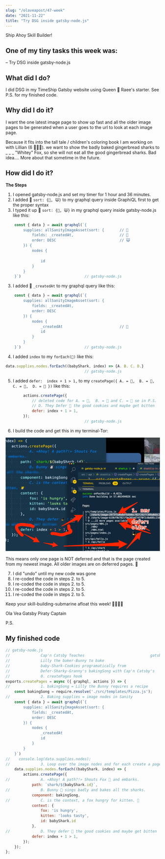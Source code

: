 ```yaml
---
slug: "/olaveapost/47-week"
date: "2021-11-22"
title: "Try DSG inside gatsby-node.js"
---
```


Ship Ahoy Skill Builder!

## One of my tiny tasks this week was:
– Try DSG inside gatsby-node.js

## What did I do?
I did DSG in my TimeShip Gatsby website using Queen 👑 Raee's starter. See P.S. for my finished code.

## Why did I do it?
I want the one latest image page to show up fast and all the older image pages to be generated when a user goes to the url to look at each image page.

Because it fits into the tall tale / children's coloring book I am working on with Lillian (6 🏴‍☠️👸).
we want to show the badly baked gingerbread sharks to _ _ _ "Whitey" Fox, so she will not eat all the good gingerbread sharks. Bad idea.... More about that sometime in the future.


## How did I do it?
**The Steps**
1. I opened gatsby-node.js and set my timer for 1 hour and 36 minutes.
2. I added 🎩 `sort: {🎩, 🙀}` to my graphql query inside GraphiQL first to get the proper syntax
3. I typed it up 🎩 `sort: {🔧, 🙀}` in my graphql query inside gatsby-node.js like this:

```js
    const { data } = await graphql(`{
        supplies: allSanityImageAsset(sort: {       // 🎩
            fields: _createdAt,                     // 🔧
            order: DESC                             // 🙀
        }) {
            nodes {

                id
            }
        }
    }`)                             // gatsby-node.js
```

3. I added 🔧 `_createdAt` to my graphql query like this:

```js
    const { data } = await graphql(`{
        supplies: allSanityImageAsset(sort: {
            fields: _createdAt,
            order: DESC
        }) {
            nodes {
                _createdAt                          // 🔧
                id
            }
        }
    }`)                             // gatsby-node.js
```

4. I added `index` to my `forEach(🦈)` like this:

```js
data.supplies.nodes.forEach((babyShark, index) => {A. B. C. D.}
                                    // gatsby-node.js
```

5. I added `defer:  index + 1 > 1,` to my `createPage({ A. = 🦊,  B. = 🐰, C. = 🐯,  D. = 🎩 })` like this:

```js
        actions.createPage({
            // deleted code for A. = 🦊,  B. = 🐰 and C. = 🐯 se in P.S.
            // D. They Defer 🎩 the good cookies and maybe get bitten
            defer: index + 1 > 1,
        });
                                    // gatsby-node.js
```
6. I build the code and get this in my terminal-Tor:

![The DSG-Curse of the Deferred Sharky Gingerbread](sharky-ginger-DSG_5.png)

This means only one page is NOT deferred and that is the page created from my newest image. All older images are on deferred pages. 🎩


7. I did "undo" until my new code was gone
8. I re-coded the code in steps 2. to 5.
9. I re-coded the code in steps 2. to 5.
10.  I re-coded the code in steps 2. to 5.
11.  I re-coded the code in steps 2. to 5.


Keep your skill-building-submarine afloat this week!
🔧⛵🏴‍☠️

Ola Vea
Gatsby Piraty Captain

P.S.

## My finished code

```js
// gatsby-node.js
//              Cap'n Catsby Teaches                              gatsby-node.js
//              Lilly the baker-Bunny to bake
//              baby-Shark-Cookies programatically from
//              Defer-Sharky-Granny's bakingSong with Cap'n Catsby's
//              0. createPages hook
exports.createPages = async ({ graphql, actions }) => {
//              1. bakingSong = Lilly the Bunny requires a recipe
    const bakingSong = require.resolve('./src/templates/Pizza.js');
//              2. Baking supplies = image nodes in Sanity
    const { data } = await graphql(`{
        supplies: allSanityImageAsset(sort: {
            fields: _createdAt,
            order: DESC
        }) {
            nodes {
                _createdAt
                id
            }
        }
    }`)
//    console.log(data.supplies.nodes);
//              3. Loop over the image nodes and for each create a page
    data.supplies.nodes.forEach((babyShark, index) => {
        actions.createPage({
//              A. «Ahoy! A path?!» Shouts Fox 🦊 and embarks.
            path: `shark/${babyShark.id}`,
//              B. Bunny 🐰 sings badly and bakes all the sharks.
            component: bakingSong,
//              C. is the context, a fox hungry for kitten. 🐯
            context: {
                fox: 'is hungry',
                kitten: 'looks tasty',
                id: babyShark.id
            },
//              D. They defer 🎩 the good cookies and maybe get bitten
            defer: index + 1 > 1,
        });
    });
};

```




